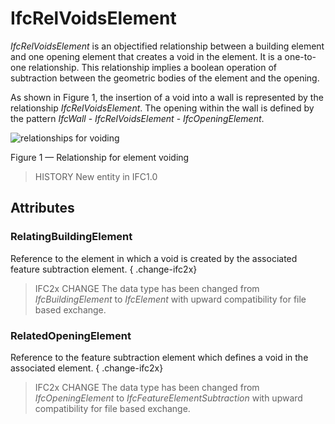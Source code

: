 # IfcRelVoidsElement

_IfcRelVoidsElement_ is an objectified relationship between a building element and one opening element that creates a void in the element. It is a one-to-one relationship. This relationship implies a boolean operation of subtraction between the geometric bodies of the element and the opening.

As shown in Figure 1, the insertion of a void into a wall is represented by the relationship _IfcRelVoidsElement_. The opening within the wall is defined by the pattern _IfcWall_ - _IfcRelVoidsElement_ - _IfcOpeningElement_.

![relationships for voiding](../../../../figures/ifcrelvoidselements-fig1.png)

Figure 1 &mdash; Relationship for element voiding

> HISTORY  New entity in IFC1.0

## Attributes

### RelatingBuildingElement
Reference to the element in which a void is created by the associated feature subtraction element.
{ .change-ifc2x}
> IFC2x CHANGE  The data type has been changed from _IfcBuildingElement_ to _IfcElement_ with upward compatibility for file based exchange.

### RelatedOpeningElement
Reference to the feature subtraction element which defines a void in the associated element.
{ .change-ifc2x}
> IFC2x CHANGE  The data type has been changed from _IfcOpeningElement_ to _IfcFeatureElementSubtraction_ with upward compatibility for file based exchange.
